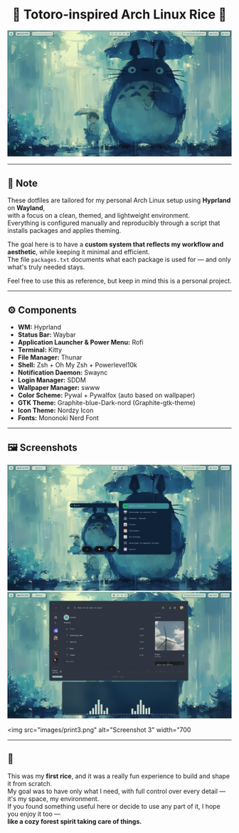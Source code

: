 <h1 align="center">
  🍃 Totoro-inspired Arch Linux Rice 🌱
</h1>

<p align="center">
  <img src="images/desktop.png" alt="Screenshot 1" width="700"/>
</p>


---

## 📝 Note

These dotfiles are tailored for my personal Arch Linux setup using **Hyprland** on **Wayland**,  
with a focus on a clean, themed, and lightweight environment.  
Everything is configured manually and reproducibly through a script that installs packages and applies theming.

The goal here is to have a **custom system that reflects my workflow and aesthetic**, while keeping it minimal and efficient.  
The file `packages.txt` documents what each package is used for — and only what's truly needed stays.

Feel free to use this as reference, but keep in mind this is a personal project.

---

## ⚙️ Components

- **WM:** Hyprland
- **Status Bar:** Waybar
- **Application Launcher & Power Menu:** Rofi
- **Terminal:** Kitty
- **File Manager:** Thunar
- **Shell:** Zsh + Oh My Zsh + Powerlevel10k
- **Notification Daemon:** Swaync
- **Login Manager:** SDDM 
- **Wallpaper Manager:** swww
- **Color Scheme:** Pywal + Pywalfox (auto based on wallpaper)
- **GTK Theme:** Graphite-blue-Dark-nord (Graphite-gtk-theme)
- **Icon Theme:** Nordzy Icon
- **Fonts:** Mononoki Nerd Font

---

## 🖼️ Screenshots

<img src="images/print1.png" alt="Screenshot 1" width="700"/>

<img src="images/print2.png" alt="Screenshot 2" width="700"/>

<img src="images/print3.png" alt="Screenshot 3" width="700

---

## 🌸

This was my **first rice**, and it was a really fun experience to build and shape it from scratch.  
My goal was to have only what I need, with full control over every detail — it's my space, my environment.  
If you found something useful here or decide to use any part of it, I hope you enjoy it too —  
**like a cozy forest spirit taking care of things.**